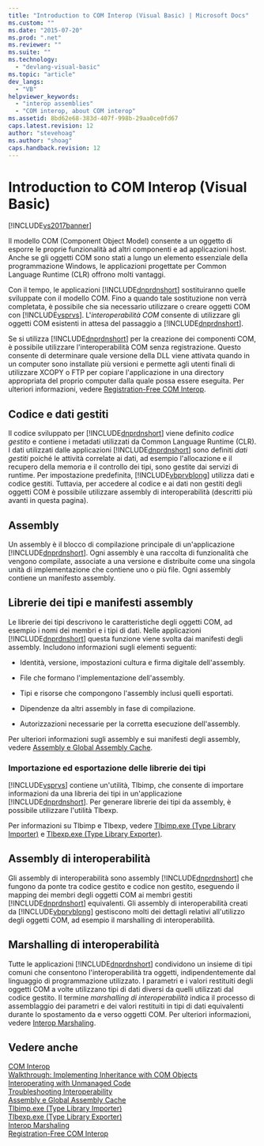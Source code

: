 ```yaml
---
title: "Introduction to COM Interop (Visual Basic) | Microsoft Docs"
ms.custom: ""
ms.date: "2015-07-20"
ms.prod: ".net"
ms.reviewer: ""
ms.suite: ""
ms.technology: 
  - "devlang-visual-basic"
ms.topic: "article"
dev_langs: 
  - "VB"
helpviewer_keywords: 
  - "interop assemblies"
  - "COM interop, about COM interop"
ms.assetid: 8bd62e68-383d-407f-998b-29aa0ce0fd67
caps.latest.revision: 12
author: "stevehoag"
ms.author: "shoag"
caps.handback.revision: 12
---
```

# Introduction to COM Interop (Visual Basic)
[!INCLUDE[vs2017banner](../../../visual-basic/developing-apps/includes/vs2017banner.md)]

Il modello COM \(Component Object Model\) consente a un oggetto di esporre le proprie funzionalità ad altri componenti e ad applicazioni host.  Anche se gli oggetti COM sono stati a lungo un elemento essenziale della programmazione Windows, le applicazioni progettate per Common Language Runtime \(CLR\) offrono molti vantaggi.  
  
 Con il tempo, le applicazioni [!INCLUDE[dnprdnshort](../../../csharp/getting-started/includes/dnprdnshort-md.md)] sostituiranno quelle sviluppate con il modello COM.  Fino a quando tale sostituzione non verrà completata, è possibile che sia necessario utilizzare o creare oggetti COM con [!INCLUDE[vsprvs](../../../csharp/includes/vsprvs-md.md)].  L'*interoperabilità COM* consente di utilizzare gli oggetti COM esistenti in attesa del passaggio a [!INCLUDE[dnprdnshort](../../../csharp/getting-started/includes/dnprdnshort-md.md)].  
  
 Se si utilizza [!INCLUDE[dnprdnshort](../../../csharp/getting-started/includes/dnprdnshort-md.md)] per la creazione dei componenti COM, è possibile utilizzare l'interoperabilità COM senza registrazione.  Questo consente di determinare quale versione della DLL viene attivata quando in un computer sono installate più versioni e permette agli utenti finali di utilizzare XCOPY o FTP per copiare l'applicazione in una directory appropriata del proprio computer dalla quale possa essere eseguita.  Per ulteriori informazioni, vedere [Registration\-Free COM Interop](../Topic/Registration-Free%20COM%20Interop.md).  
  
## Codice e dati gestiti  
 Il codice sviluppato per [!INCLUDE[dnprdnshort](../../../csharp/getting-started/includes/dnprdnshort-md.md)] viene definito *codice gestito* e contiene i metadati utilizzati da Common Language Runtime \(CLR\).  I dati utilizzati dalle applicazioni [!INCLUDE[dnprdnshort](../../../csharp/getting-started/includes/dnprdnshort-md.md)] sono definiti *dati gestiti* poiché le attività correlate ai dati, ad esempio l'allocazione e il recupero della memoria e il controllo dei tipi, sono gestite dai servizi di runtime.  Per impostazione predefinita, [!INCLUDE[vbprvblong](../../../visual-basic/developing-apps/customizing-extending-my/includes/vbprvblong-md.md)] utilizza dati e codice gestiti. Tuttavia, per accedere al codice e ai dati non gestiti degli oggetti COM è possibile utilizzare assembly di interoperabilità \(descritti più avanti in questa pagina\).  
  
## Assembly  
 Un assembly è il blocco di compilazione principale di un'applicazione [!INCLUDE[dnprdnshort](../../../csharp/getting-started/includes/dnprdnshort-md.md)].  Ogni assembly è una raccolta di funzionalità che vengono compilate, associate a una versione e distribuite come una singola unità di implementazione che contiene uno o più file.  Ogni assembly contiene un manifesto assembly.  
  
## Librerie dei tipi e manifesti assembly  
 Le librerie dei tipi descrivono le caratteristiche degli oggetti COM, ad esempio i nomi dei membri e i tipi di dati.  Nelle applicazioni [!INCLUDE[dnprdnshort](../../../csharp/getting-started/includes/dnprdnshort-md.md)] questa funzione viene svolta dai manifesti degli assembly.  Includono informazioni sugli elementi seguenti:  
  
-   Identità, versione, impostazioni cultura e firma digitale dell'assembly.  
  
-   File che formano l'implementazione dell'assembly.  
  
-   Tipi e risorse che compongono l'assembly  inclusi quelli esportati.  
  
-   Dipendenze da altri assembly in fase di compilazione.  
  
-   Autorizzazioni necessarie per la corretta esecuzione dell'assembly.  
  
 Per ulteriori informazioni sugli assembly e sui manifesti degli assembly, vedere [Assembly e Global Assembly Cache](../Topic/Assemblies%20and%20the%20Global%20Assembly%20Cache%20\(C%23%20and%20Visual%20Basic\).md).  
  
### Importazione ed esportazione delle librerie dei tipi  
 [!INCLUDE[vsprvs](../../../csharp/includes/vsprvs-md.md)] contiene un'utilità, Tlbimp, che consente di importare informazioni da una libreria dei tipi in un'applicazione [!INCLUDE[dnprdnshort](../../../csharp/getting-started/includes/dnprdnshort-md.md)].  Per generare librerie dei tipi da assembly, è possibile utilizzare l'utilità Tlbexp.  
  
 Per informazioni su Tlbimp e Tlbexp, vedere [Tlbimp.exe \(Type Library Importer\)](../Topic/Tlbimp.exe%20\(Type%20Library%20Importer\).md) e [Tlbexp.exe \(Type Library Exporter\)](../Topic/Tlbexp.exe%20\(Type%20Library%20Exporter\).md).  
  
## Assembly di interoperabilità  
 Gli assembly di interoperabilità sono assembly [!INCLUDE[dnprdnshort](../../../csharp/getting-started/includes/dnprdnshort-md.md)] che fungono da ponte tra codice gestito e codice non gestito, eseguendo il mapping dei membri degli oggetti COM ai membri gestiti [!INCLUDE[dnprdnshort](../../../csharp/getting-started/includes/dnprdnshort-md.md)] equivalenti.  Gli assembly di interoperabilità creati da [!INCLUDE[vbprvblong](../../../visual-basic/developing-apps/customizing-extending-my/includes/vbprvblong-md.md)] gestiscono molti dei dettagli relativi all'utilizzo degli oggetti COM, ad esempio il marshalling di interoperabilità.  
  
## Marshalling di interoperabilità  
 Tutte le applicazioni [!INCLUDE[dnprdnshort](../../../csharp/getting-started/includes/dnprdnshort-md.md)] condividono un insieme di tipi comuni che consentono l'interoperabilità tra oggetti, indipendentemente dal linguaggio di programmazione utilizzato.  I parametri e i valori restituiti degli oggetti COM a volte utilizzano tipi di dati diversi da quelli utilizzati dal codice gestito.  Il termine *marshalling di interoperabilità* indica il processo di assemblaggio dei parametri e dei valori restituiti in tipi di dati equivalenti durante lo spostamento da e verso oggetti COM.  Per ulteriori informazioni, vedere [Interop Marshaling](../Topic/Interop%20Marshaling.md).  
  
## Vedere anche  
 [COM Interop](../../../visual-basic/programming-guide/com-interop/index.md)   
 [Walkthrough: Implementing Inheritance with COM Objects](../../../visual-basic/programming-guide/com-interop/walkthrough-implementing-inheritance-with-com-objects.md)   
 [Interoperating with Unmanaged Code](../Topic/Interoperating%20with%20Unmanaged%20Code.md)   
 [Troubleshooting Interoperability](../../../visual-basic/programming-guide/com-interop/troubleshooting-interoperability.md)   
 [Assembly e Global Assembly Cache](../Topic/Assemblies%20and%20the%20Global%20Assembly%20Cache%20\(C%23%20and%20Visual%20Basic\).md)   
 [Tlbimp.exe \(Type Library Importer\)](../Topic/Tlbimp.exe%20\(Type%20Library%20Importer\).md)   
 [Tlbexp.exe \(Type Library Exporter\)](../Topic/Tlbexp.exe%20\(Type%20Library%20Exporter\).md)   
 [Interop Marshaling](../Topic/Interop%20Marshaling.md)   
 [Registration\-Free COM Interop](../Topic/Registration-Free%20COM%20Interop.md)